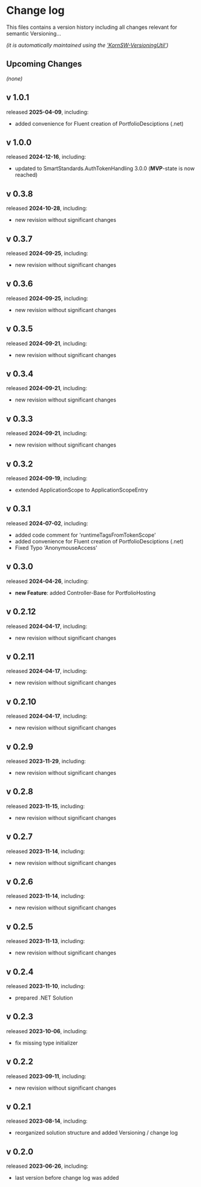 # Change log
This files contains a version history including all changes relevant for semantic Versioning...

*(it is automatically maintained using the ['KornSW-VersioningUtil'](https://github.com/KornSW/VersioningUtil))*




## Upcoming Changes

*(none)*



## v 1.0.1
released **2025-04-09**, including:
 - added convenience for Fluent creation of PortfolioDesciptions (.net)



## v 1.0.0
released **2024-12-16**, including:
 - updated to SmartStandards.AuthTokenHandling 3.0.0 (**MVP**-state is now reached)

## v 0.3.8
released **2024-10-28**, including:
 - new revision without significant changes



## v 0.3.7
released **2024-09-25**, including:
 - new revision without significant changes



## v 0.3.6
released **2024-09-25**, including:
 - new revision without significant changes



## v 0.3.5
released **2024-09-21**, including:
 - new revision without significant changes



## v 0.3.4
released **2024-09-21**, including:
 - new revision without significant changes



## v 0.3.3
released **2024-09-21**, including:
 - new revision without significant changes



## v 0.3.2
released **2024-09-19**, including:
 - extended ApplicationScope to ApplicationScopeEntry



## v 0.3.1
released **2024-07-02**, including:
 - added code comment for 'runtimeTagsFromTokenScope'
 - added convenience for Fluent creation of PortfolioDesciptions (.net)
 - Fixed Typo 'AnonymouseAccess'



## v 0.3.0
released **2024-04-26**, including:
 - **new Feature**: added Controller-Base for PortfolioHosting



## v 0.2.12
released **2024-04-17**, including:
 - new revision without significant changes



## v 0.2.11
released **2024-04-17**, including:
 - new revision without significant changes



## v 0.2.10
released **2024-04-17**, including:
 - new revision without significant changes



## v 0.2.9
released **2023-11-29**, including:
 - new revision without significant changes



## v 0.2.8
released **2023-11-15**, including:
 - new revision without significant changes



## v 0.2.7
released **2023-11-14**, including:
 - new revision without significant changes



## v 0.2.6
released **2023-11-14**, including:
 - new revision without significant changes



## v 0.2.5
released **2023-11-13**, including:
 - new revision without significant changes



## v 0.2.4
released **2023-11-10**, including:
 - prepared .NET Solution



## v 0.2.3
released **2023-10-06**, including:
 - fix missing type initializer



## v 0.2.2
released **2023-09-11**, including:
 - new revision without significant changes



## v 0.2.1
released **2023-08-14**, including:
 - reorganized solution structure and added Versioning / change log



## v 0.2.0
released **2023-06-26**, including:
 - last version before change log was added



